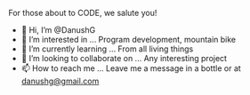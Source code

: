 For those about to CODE, we salute you!

- 👋 Hi, I’m @DanushG
- 👀 I’m interested in ... Program development, mountain bike 
- 🌱 I’m currently learning ... From all living things
- 💞️ I’m looking to collaborate on ... Any interesting project
- 📫 How to reach me ... Leave me a message in a bottle or at danushg@gmail.com

<!---
DanushG/DanushG is a ✨ special ✨ repository because its `README.md` (this file) appears on your GitHub profile.
You can click the Preview link to take a look at your changes.
--->
